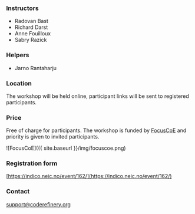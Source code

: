 


### Instructors

- Radovan Bast
- Richard Darst
- Anne Fouilloux
- Sabry Razick


### Helpers

- Jarno Rantaharju 


### Location

The workshop will be held online, participant links will be sent to
registered participants.


### Price

Free of charge for participants.
The workshop is funded by [FocusCoE](https://www.hpccoe.eu/index.php/about/) and
priority is given to invited participants.

![FocusCoE]({{ site.baseurl }}/img/focuscoe.png)


### Registration form 
[https://indico.neic.no/event/162/](https://indico.neic.no/event/162/)

### Contact

support@coderefinery.org

